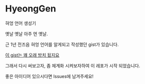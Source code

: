 # HyeongGen
혀엉 언어 생성기

옛날 옛날 아주 먼 옛날.

근 1년 전즈음 혀엉 언어를 알게되고 작성했던 gist가 있습니다.

[이 gist는 꽤 오래 방치 됬지요](https://gist.github.com/Party4Bread/015bc6effb61be0cd156614e174aff7e)

그래서 다시 써보고자, 좀 체계화 시켜보자하여 이 레포가 시작 되었습니다.

좋은 아이디어 있으시다면 Issues에 남겨주세요!
